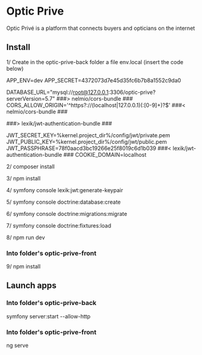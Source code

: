 
# Optic Prive

Optic Privé is a platform that connects buyers and opticians on the internet



## Install
1/ Create in the optic-prive-back folder a file env.local (insert the code below)

APP_ENV=dev
APP_SECRET=4372073d7e45d35fc6b7b8a1552c9da0

DATABASE_URL="mysql://root@127.0.0.1:3306/optic-prive?serverVersion=5.7"
###> nelmio/cors-bundle ###
CORS_ALLOW_ORIGIN='^https?://(localhost|127\.0\.0\.1)(:[0-9]+)?$'
###< nelmio/cors-bundle ###

###> lexik/jwt-authentication-bundle ###

JWT_SECRET_KEY=%kernel.project_dir%/config/jwt/private.pem
JWT_PUBLIC_KEY=%kernel.project_dir%/config/jwt/public.pem
JWT_PASSPHRASE=78f0aacd3bc19266e25f8019c6d1b039
###< lexik/jwt-authentication-bundle ###
COOKIE_DOMAIN=localhost

2/ composer install

3/ npm install

4/ symfony console lexik:jwt:generate-keypair

5/ symfony console doctrine:database:create

6/ symfony console doctrine:migrations:migrate

7/ symfony console doctrine:fixtures:load

8/ npm run dev

### Into folder's optic-prive-front

9/ npm install

## Launch apps
### Into folder's optic-prive-back

symfony server:start --allow-http

### Into folder's optic-prive-front

ng serve





